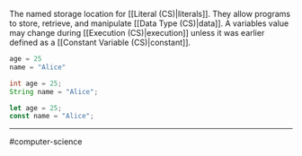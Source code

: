 The named storage location for [[Literal (CS)|literals]]. They allow programs to store, retrieve, and manipulate [[Data Type (CS)|data]]. A variables value may change during [[Execution (CS)|execution]] unless it was earlier defined as a [[Constant Variable (CS)|constant]].

```python
age = 25       
name = "Alice"
```

```java
int age = 25;
String name = "Alice";
```

```javascript
let age = 25;
const name = "Alice";
```

---
#computer-science 